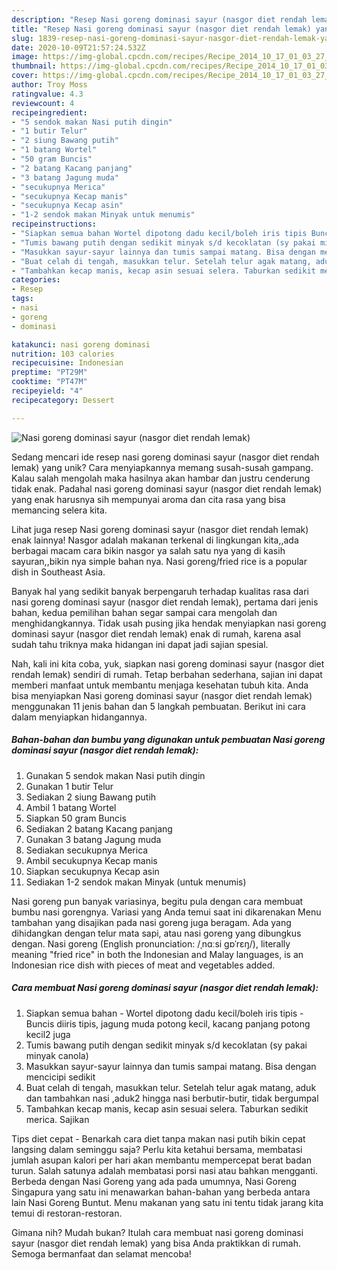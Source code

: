 ```yaml
---
description: "Resep Nasi goreng dominasi sayur (nasgor diet rendah lemak) yang Lezat"
title: "Resep Nasi goreng dominasi sayur (nasgor diet rendah lemak) yang Lezat"
slug: 1839-resep-nasi-goreng-dominasi-sayur-nasgor-diet-rendah-lemak-yang-lezat
date: 2020-10-09T21:57:24.532Z
image: https://img-global.cpcdn.com/recipes/Recipe_2014_10_17_01_03_27_973_d7d59e279858a50e7f60/751x532cq70/nasi-goreng-dominasi-sayur-nasgor-diet-rendah-lemak-foto-resep-utama.jpg
thumbnail: https://img-global.cpcdn.com/recipes/Recipe_2014_10_17_01_03_27_973_d7d59e279858a50e7f60/751x532cq70/nasi-goreng-dominasi-sayur-nasgor-diet-rendah-lemak-foto-resep-utama.jpg
cover: https://img-global.cpcdn.com/recipes/Recipe_2014_10_17_01_03_27_973_d7d59e279858a50e7f60/751x532cq70/nasi-goreng-dominasi-sayur-nasgor-diet-rendah-lemak-foto-resep-utama.jpg
author: Troy Moss
ratingvalue: 4.3
reviewcount: 4
recipeingredient:
- "5 sendok makan Nasi putih dingin"
- "1 butir Telur"
- "2 siung Bawang putih"
- "1 batang Wortel"
- "50 gram Buncis"
- "2 batang Kacang panjang"
- "3 batang Jagung muda"
- "secukupnya Merica"
- "secukupnya Kecap manis"
- "secukupnya Kecap asin"
- "1-2 sendok makan Minyak untuk menumis"
recipeinstructions:
- "Siapkan semua bahan Wortel dipotong dadu kecil/boleh iris tipis Buncis diiris tipis, jagung muda potong kecil, kacang panjang potong kecil2 juga"
- "Tumis bawang putih dengan sedikit minyak s/d kecoklatan (sy pakai minyak canola)"
- "Masukkan sayur-sayur lainnya dan tumis sampai matang. Bisa dengan mencicipi sedikit"
- "Buat celah di tengah, masukkan telur. Setelah telur agak matang, aduk dan tambahkan nasi ,aduk2 hingga nasi berbutir-butir, tidak bergumpal"
- "Tambahkan kecap manis, kecap asin sesuai selera. Taburkan sedikit merica. Sajikan"
categories:
- Resep
tags:
- nasi
- goreng
- dominasi

katakunci: nasi goreng dominasi 
nutrition: 103 calories
recipecuisine: Indonesian
preptime: "PT29M"
cooktime: "PT47M"
recipeyield: "4"
recipecategory: Dessert

---
```



![Nasi goreng dominasi sayur (nasgor diet rendah lemak)](https://img-global.cpcdn.com/recipes/Recipe_2014_10_17_01_03_27_973_d7d59e279858a50e7f60/751x532cq70/nasi-goreng-dominasi-sayur-nasgor-diet-rendah-lemak-foto-resep-utama.jpg)

Sedang mencari ide resep nasi goreng dominasi sayur (nasgor diet rendah lemak) yang unik? Cara menyiapkannya memang susah-susah gampang. Kalau salah mengolah maka hasilnya akan hambar dan justru cenderung tidak enak. Padahal nasi goreng dominasi sayur (nasgor diet rendah lemak) yang enak harusnya sih mempunyai aroma dan cita rasa yang bisa memancing selera kita.

Lihat juga resep Nasi goreng dominasi sayur (nasgor diet rendah lemak) enak lainnya! Nasgor adalah makanan terkenal di lingkungan kita,,ada berbagai macam cara bikin nasgor ya salah satu nya yang di kasih sayuran,,bikin nya simple bahan nya. Nasi goreng/fried rice is a popular dish in Southeast Asia.

Banyak hal yang sedikit banyak berpengaruh terhadap kualitas rasa dari nasi goreng dominasi sayur (nasgor diet rendah lemak), pertama dari jenis bahan, kedua pemilihan bahan segar sampai cara mengolah dan menghidangkannya. Tidak usah pusing jika hendak menyiapkan nasi goreng dominasi sayur (nasgor diet rendah lemak) enak di rumah, karena asal sudah tahu triknya maka hidangan ini dapat jadi sajian spesial.


Nah, kali ini kita coba, yuk, siapkan nasi goreng dominasi sayur (nasgor diet rendah lemak) sendiri di rumah. Tetap berbahan sederhana, sajian ini dapat memberi manfaat untuk membantu menjaga kesehatan tubuh kita. Anda bisa menyiapkan Nasi goreng dominasi sayur (nasgor diet rendah lemak) menggunakan 11 jenis bahan dan 5 langkah pembuatan. Berikut ini cara dalam menyiapkan hidangannya.

<!--inarticleads1-->

##### Bahan-bahan dan bumbu yang digunakan untuk pembuatan Nasi goreng dominasi sayur (nasgor diet rendah lemak):

1. Gunakan 5 sendok makan Nasi putih dingin
1. Gunakan 1 butir Telur
1. Sediakan 2 siung Bawang putih
1. Ambil 1 batang Wortel
1. Siapkan 50 gram Buncis
1. Sediakan 2 batang Kacang panjang
1. Gunakan 3 batang Jagung muda
1. Sediakan secukupnya Merica
1. Ambil secukupnya Kecap manis
1. Siapkan secukupnya Kecap asin
1. Sediakan 1-2 sendok makan Minyak (untuk menumis)


Nasi goreng pun banyak variasinya, begitu pula dengan cara membuat bumbu nasi gorengnya. Variasi yang Anda temui saat ini dikarenakan Menu tambahan yang disajikan pada nasi goreng juga beragam. Ada yang dihidangkan dengan telur mata sapi, atau nasi goreng yang dibungkus dengan. Nasi goreng (English pronunciation: /ˌnɑːsi ɡɒˈrɛŋ/), literally meaning &#34;fried rice&#34; in both the Indonesian and Malay languages, is an Indonesian rice dish with pieces of meat and vegetables added. 

<!--inarticleads2-->

##### Cara membuat Nasi goreng dominasi sayur (nasgor diet rendah lemak):

1. Siapkan semua bahan - Wortel dipotong dadu kecil/boleh iris tipis - Buncis diiris tipis, jagung muda potong kecil, kacang panjang potong kecil2 juga
1. Tumis bawang putih dengan sedikit minyak s/d kecoklatan (sy pakai minyak canola)
1. Masukkan sayur-sayur lainnya dan tumis sampai matang. Bisa dengan mencicipi sedikit
1. Buat celah di tengah, masukkan telur. Setelah telur agak matang, aduk dan tambahkan nasi ,aduk2 hingga nasi berbutir-butir, tidak bergumpal
1. Tambahkan kecap manis, kecap asin sesuai selera. Taburkan sedikit merica. Sajikan


Tips diet cepat - Benarkah cara diet tanpa makan nasi putih bikin cepat langsing dalam seminggu saja? Perlu kita ketahui bersama, membatasi jumlah asupan kalori per hari akan membantu mempercepat berat badan turun. Salah satunya adalah membatasi porsi nasi atau bahkan mengganti. Berbeda dengan Nasi Goreng yang ada pada umumnya, Nasi Goreng Singapura yang satu ini menawarkan bahan-bahan yang berbeda antara lain Nasi Goreng Buntut. Menu makanan yang satu ini tentu tidak jarang kita temui di restoran-restoran. 

Gimana nih? Mudah bukan? Itulah cara membuat nasi goreng dominasi sayur (nasgor diet rendah lemak) yang bisa Anda praktikkan di rumah. Semoga bermanfaat dan selamat mencoba!
